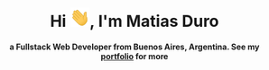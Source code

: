 <div align="center">
<h1 align="center">Hi <img width="35" src="https://github.com/1999AZZAR/1999AZZAR/blob/main/resources/img/waving.gif">, I'm Matias Duro</h1>
<h4 align="center">a Fullstack Web Developer from Buenos Aires, Argentina. See my <a href="https://www.durodev.com" target="_blank">portfolio</a> for more</h4>
</div>
